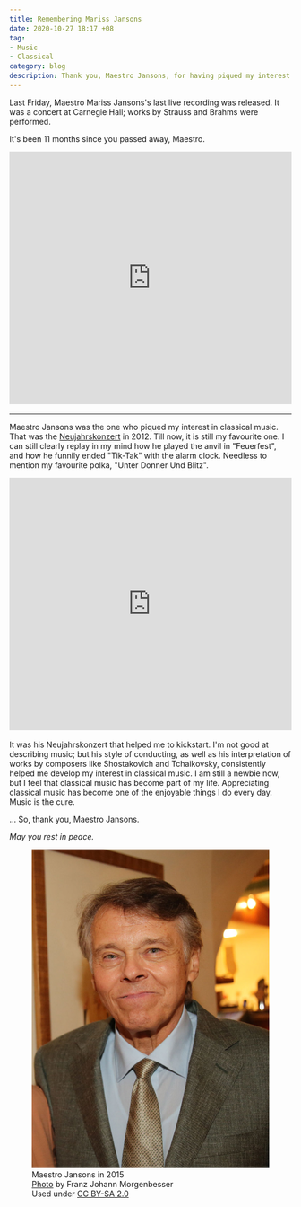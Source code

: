```yaml
---
title: Remembering Mariss Jansons
date: 2020-10-27 18:17 +08
tag:
- Music
- Classical
category: blog
description: Thank you, Maestro Jansons, for having piqued my interest in music.
---
```


Last Friday, Maestro Mariss Jansons's last live recording was released. It was a concert at Carnegie Hall; works by Strauss and Brahms were performed.

It's been 11 months since you passed away, Maestro.

<iframe allow="autoplay *; encrypted-media *;" frameborder="0" height="450" style="width:100%;max-width:660px;overflow:hidden;background:transparent;" sandbox="allow-forms allow-popups allow-same-origin allow-scripts allow-storage-access-by-user-activation allow-top-navigation-by-user-activation" src="https://embed.music.apple.com/sg/album/mariss-jansons-his-last-concert-live-at-carnegie-hall/1534617622"></iframe>

<hr>

Maestro Jansons was the one who piqued my interest in classical music. That was the [Neujahrskonzert](https://en.wikipedia.org/wiki/Vienna_New_Year%27s_Concert) in 2012. Till now, it is still my favourite one. I can still clearly replay in my mind how he played the anvil in "Feuerfest", and how he funnily ended "Tik-Tak" with the alarm clock. Needless to mention my favourite polka, "Unter Donner Und Blitz".

<iframe allow="autoplay *; encrypted-media *;" frameborder="0" height="450" style="width:100%;max-width:660px;overflow:hidden;background:transparent;" sandbox="allow-forms allow-popups allow-same-origin allow-scripts allow-storage-access-by-user-activation allow-top-navigation-by-user-activation" src="https://embed.music.apple.com/sg/album/new-years-concert-neujahrskonzert-2012/478823659"></iframe>

It was his Neujahrskonzert that helped me to kickstart. I'm not good at describing music; but his style of conducting, as well as his interpretation of works by composers like Shostakovich and Tchaikovsky, consistently helped me develop my interest in classical music. I am still a newbie now, but I feel that classical music has become part of my life. Appreciating classical music has become one of the enjoyable things I do every day. Music is the cure.

... So, thank you, Maestro Jansons.

*May you rest in peace.*

<figure>
<img src="/assets/images/posts/2020-10/mariss_jansons.jpg" alt="Maestro Jansons in 2015">
<figcaption>Maestro Jansons in 2015<br><a href="https://commons.wikimedia.org/wiki/File:2015_Jansons_Mariss-0242_(18794705869)_(2)_(cropped).jpg">Photo</a> by Franz Johann Morgenbesser<br>Used under <a href="https://creativecommons.org/licenses/by-sa/2.0/">CC BY-SA 2.0</a></figcaption>
</figure>
